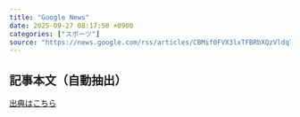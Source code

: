 ```yaml
---
title: "Google News"
date: 2025-09-27 08:17:50 +0900
categories: ["スポーツ"]
source: "https://news.google.com/rss/articles/CBMif0FVX3lxTFBRbXQzVldqT2h3Q0lka01odkFsTUZzT0tRQ24wbkdCZnF0TmdRRV9Belo5R1Zud1FfSHlyN2VTV3JHX3N4T3M5MERZeHlHOU5rRFBrT0hoX1JFdThnVlk4ZEt6MDRicDZhS19aQWpuMXZseDY5WDJ0NXJ2MmYwZ3c?oc=5"
---
```


## 記事本文（自動抽出）
<body class="y0K44d EA71Tc" id="readabilityBody"></body>

[出典はこちら](https://news.google.com/rss/articles/CBMif0FVX3lxTFBRbXQzVldqT2h3Q0lka01odkFsTUZzT0tRQ24wbkdCZnF0TmdRRV9Belo5R1Zud1FfSHlyN2VTV3JHX3N4T3M5MERZeHlHOU5rRFBrT0hoX1JFdThnVlk4ZEt6MDRicDZhS19aQWpuMXZseDY5WDJ0NXJ2MmYwZ3c?oc=5)
